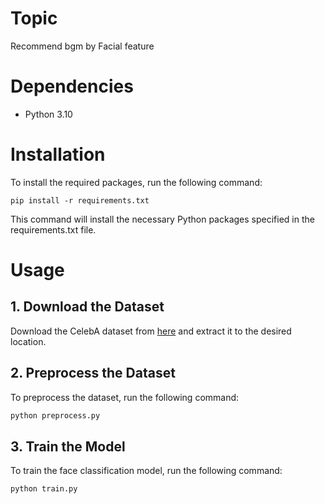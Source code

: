 # Topic
Recommend bgm by Facial feature

# Dependencies
* Python 3.10

# Installation
To install the required packages, run the following command:
```pip
pip install -r requirements.txt
```
This command will install the necessary Python packages specified in the requirements.txt file.

# Usage
## 1. Download the Dataset
Download the CelebA dataset from [here](https://mmlab.ie.cuhk.edu.hk/projects/CelebA.html "link") and extract it to the desired location.

## 2. Preprocess the Dataset
To preprocess the dataset, run the following command:
```python
python preprocess.py
```

## 3. Train the Model
To train the face classification model, run the following command:
```python
python train.py
```

